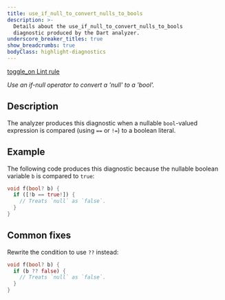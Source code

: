 ```yaml
---
title: use_if_null_to_convert_nulls_to_bools
description: >-
  Details about the use_if_null_to_convert_nulls_to_bools
  diagnostic produced by the Dart analyzer.
underscore_breaker_titles: true
show_breadcrumbs: true
bodyClass: highlight-diagnostics
---
```


<div class="tags">
  <a class="tag-label"
      href="/tools/linter-rules/use_if_null_to_convert_nulls_to_bools"
      title="Learn about the lint rule that enables this diagnostic."
      aria-label="Learn about the lint rule that enables this diagnostic."
      target="_blank">
    <span class="material-symbols" aria-hidden="true">toggle_on</span>
    <span>Lint rule</span>
  </a>
</div>

_Use an if-null operator to convert a 'null' to a 'bool'._

## Description

The analyzer produces this diagnostic when a nullable `bool`-valued
expression is compared (using `==` or `!=`) to a boolean literal.

## Example

The following code produces this diagnostic because the nullable boolean
variable `b` is compared to `true`:

```dart
void f(bool? b) {
  if ([!b == true!]) {
    // Treats `null` as `false`.
  }
}
```

## Common fixes

Rewrite the condition to use `??` instead:

```dart
void f(bool? b) {
  if (b ?? false) {
    // Treats `null` as `false`.
  }
}
```
